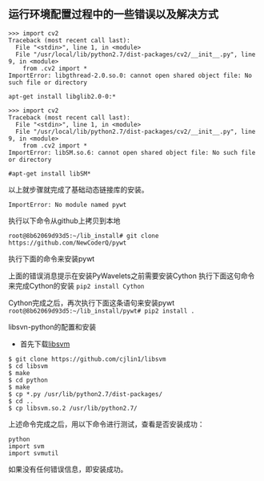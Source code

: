 ## 运行环境配置过程中的一些错误以及解决方式
```	
>>> import cv2
Traceback (most recent call last):
  File "<stdin>", line 1, in <module>
  File "/usr/local/lib/python2.7/dist-packages/cv2/__init__.py", line 9, in <module>
    from .cv2 import *
ImportError: libgthread-2.0.so.0: cannot open shared object file: No such file or directory

apt-get install libglib2.0-0:* 

>>> import cv2
Traceback (most recent call last):
  File "<stdin>", line 1, in <module>
  File "/usr/local/lib/python2.7/dist-packages/cv2/__init__.py", line 9, in <module>
    from .cv2 import *
ImportError: libSM.so.6: cannot open shared object file: No such file or directory

#apt-get install libSM*
```

以上就步骤就完成了基础动态链接库的安装。

`ImportError: No module named pywt`

执行以下命令从github上拷贝到本地

`root@8b62069d93d5:~/lib_install# git clone https://github.com/NewCoderQ/pywt`

执行下面的命令来安装pywt

	
上面的错误消息提示在安装PyWavelets之前需要安装Cython
执行下面这句命令来完成Cython的安装
`pip2 install Cython`

Cython完成之后，再次执行下面这条语句来安装pywt
`root@8b62069d93d5:~/lib_install/pywt# pip2 install .`

libsvn-python的配置和安装

* 首先下载[libsvm](https://github.com/cjlin1/libsvm)

```
$ git clone https://github.com/cjlin1/libsvm
$ cd libsvm
$ make
$ cd python
$ make
$ cp *.py /usr/lib/python2.7/dist-packages/  
$ cd ..  
$ cp libsvm.so.2 /usr/lib/python2.7/  

```
上述命令完成之后，用以下命令进行测试，查看是否安装成功：

```
python
import svm
import svmutil
```

如果没有任何错误信息，即安装成功。
